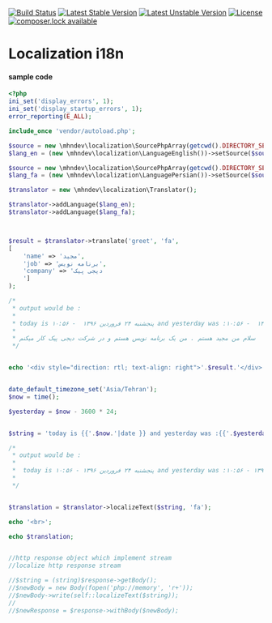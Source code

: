 [![Build Status](https://travis-ci.org/mhndev/localization.svg?branch=master)](https://travis-ci.org/mhndev/localization)
[![Latest Stable Version](https://poser.pugx.org/mhndev/localization/v/stable)](https://packagist.org/packages/mhndev/localization)
[![Latest Unstable Version](https://poser.pugx.org/mhndev/localization/v/unstable)](https://packagist.org/packages/mhndev/localization)
[![License](https://poser.pugx.org/mhndev/localization/license)](https://packagist.org/packages/mhndev/localization)
[![composer.lock available](https://poser.pugx.org/mhndev/localization/composerlock)](https://packagist.org/packages/mhndev/localization)
# Localization i18n



#### sample code

```php
<?php
ini_set('display_errors', 1);
ini_set('display_startup_errors', 1);
error_reporting(E_ALL);

include_once 'vendor/autoload.php';

$source = new \mhndev\localization\SourcePhpArray(getcwd().DIRECTORY_SEPARATOR.'en.php');
$lang_en = (new \mhndev\localization\LanguageEnglish())->setSource($source);

$source = new \mhndev\localization\SourcePhpArray(getcwd().DIRECTORY_SEPARATOR.'fa.php');
$lang_fa = (new \mhndev\localization\LanguagePersian())->setSource($source);

$translator = new \mhndev\localization\Translator();

$translator->addLanguage($lang_en);
$translator->addLanguage($lang_fa);



$result = $translator->translate('greet', 'fa',
[
    'name' => 'مجید',
    'job' => 'برنامه نویس',
    'company' => 'دیجی پیک
    ']
);

/*
 * output would be :
 *
 * today is پنجشنبه ۲۴ فروردین ۱۳۹۶  - ۱۰:۵۶ and yesterday was :چهارشنبه ۲۳ فروردین ۱۳۹۶  - ۱۰:۵۶
 *
 * سلام من مجید هستم . من یک برنامه نویس هستم و در شرکت دیجی پیک کار میکنم
 */


echo '<div style="direction: rtl; text-align: right">'.$result.'</div>';


date_default_timezone_set('Asia/Tehran');
$now = time();

$yesterday = $now - 3600 * 24;


$string = 'today is {{'.$now.'|date }} and yesterday was :{{'.$yesterday.'| date}}';

/*
 * output would be :
 *  
 *  today is پنجشنبه ۲۴ فروردین ۱۳۹۶ - ۱۰:۵۶ and yesterday was :چهارشنبه ۲۳ فروردین ۱۳۹۶ - ۱۰:۵۶
 *
 */


$translation = $translator->localizeText($string, 'fa');

echo '<br>';

echo $translation;


//http response object which implement stream
//localize http response stream

//$string = (string)$response->getBody();
//$newBody = new Body(fopen('php://memory', 'r+'));
//$newBody->write(self::localizeText($string));
//
//$newResponse = $response->withBody($newBody);


```
